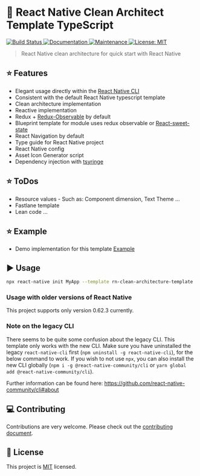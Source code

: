 # :space_invader: React Native Clean Architect Template TypeScript

<p>
  <a href="https://travis-ci.org/react-native-community/react-native-template-typescript">
    <img alt="Build Status" src="https://img.shields.io/travis/react-native-community/react-native-template-typescript.svg" target="_blank" />
  </a>
  <a href="https://github.com/react-native-community/react-native-template-typescript#readme">
    <img alt="Documentation" src="https://img.shields.io/badge/documentation-yes-brightgreen.svg" target="_blank" />
  </a>
  <a href="https://github.com/react-native-community/react-native-template-typescript/graphs/commit-activity">
    <img alt="Maintenance" src="https://img.shields.io/badge/Maintained%3F-yes-green.svg" target="_blank" />
  </a>
  <a href="https://github.com/react-native-community/react-native-template-typescript/blob/master/LICENSE">
    <img alt="License: MIT" src="https://img.shields.io/badge/License-MIT-yellow.svg" target="_blank" />
  </a>
</p>

> React Native clean architecture for quick start with React Native

## :star: Features

- Elegant usage directly within the [React Native CLI](https://github.com/react-native-community/cli)
- Consistent with the default React Native typescript template
- Clean architecture implementation
- Reactive implementation
- Redux + [Redux-Observable](https://redux-observable.js.org/) by default
- Blueprint template for module uses redux observable or [React-sweet-state](https://github.com/atlassian/react-sweet-state) 
- React Navigation by default
- Type guide for React Native project
- React Native config
- Asset Icon Generator script
- Dependency injection with [tsyringe](https://github.com/microsoft/tsyringe)

## :star: ToDos
- Resource values - Such as: Component dimension, Text Theme ...
- Fastlane template
- Lean code ...

## :star: Example
- Demo implementation for this template [Example](https://github.com/tiennm16/Example)

## :arrow_forward: Usage

```sh
npx react-native init MyApp --template rn-clean-architecture-template
```

### Usage with older versions of React Native

This project supports only version 0.62.3 currently.

### Note on the legacy CLI

There seems to be quite some confusion about the legacy CLI. This template only works with the new CLI. Make sure you have uninstalled the legacy `react-native-cli` first (`npm uninstall -g react-native-cli`), for the below command to work. If you wish to not use `npx`, you can also install the new CLI globally (`npm i -g @react-native-community/cli` or `yarn global add @react-native-community/cli`).

Further information can be found here: https://github.com/react-native-community/cli#about

## :computer: Contributing

Contributions are very welcome. Please check out the [contributing document](CONTRIBUTING.md).

## :bookmark: License

This project is [MIT](LICENSE) licensed.
